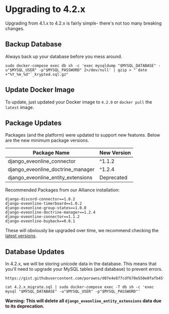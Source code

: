 # Upgrading to 4.2.x

Upgrading from 4.1.x to 4.2.x is fairly simple- there's not too many breaking changes. 

## Backup Database
Always back up your database before you mess around. 
```
sudo docker-compose exec db sh -c 'exec mysqldump "$MYSQL_DATABASE" -u"$MYSQL_USER" -p"$MYSQL_PASSWORD" 2>/dev/null' | gzip > "`date +"%Y_%m_%d"`_krypted.sql.gz"
```

## Update Docker Image
To update, just updated your Docker image to `4.2.0` or `docker pull` the `latest` image. 

## Package Updates
Packages (and the platform) were updated to support new features. Below are the new minimum package versions.

|   Package Name     |   New Version    |
|  ---  |  ---  |
|   django_eveonline_connector   |   ^1.1.2    |
|   django_eveonline_doctrine_manager   |   ^1.2.4    |
|   django_eveonline_entity_extensions   |   Deprecated    |


Recommended Packages from our Alliance installation:
```
django-discord-connector==1.0.2
django-eveonline-timerboard==1.0.2
django-eveonline-group-states==1.0.0
django-eveonline-doctrine-manager==1.2.4
django-eveonline-connector==1.1.2
django-eveonline-buyback==0.0.1
```

These will obviously be upgraded over time, we recommend checking the [latest versions](../features/index.md).

## Database Updates
In 4.2.x, we will be storing unicode data in the database. This means that you'll need to upgrade your MySQL tables (and database) to prevent errors.

```
https://gist.githubusercontent.com/porowns/d07e4e877cdf670e550e0fafb45fb6d6/raw/52b6b618962335f28d019df413050262fc3858a2/4.2.x_migrate.sql
```
```
cat 4.2.x_migrate.sql | sudo docker-compose exec -T db sh -c 'exec mysql "$MYSQL_DATABASE" -u"$MYSQL_USER" -p"$MYSQL_PASSWORD"'
```

**Warning: This will delete all `django_eveonline_entity_extensions` data due to its deprecation.**